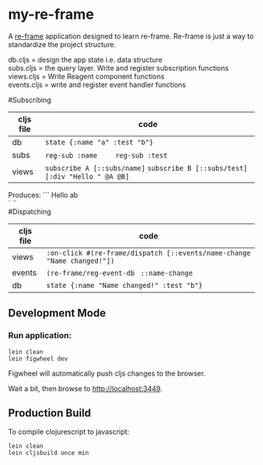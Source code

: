 # my-re-frame

A [re-frame](https://github.com/Day8/re-frame) application designed to learn re-frame.
Re-frame is just a way to standardize the project structure.             

db.cljs = design the app state i.e. data structure         
subs.cljs = the query layer. Write and register subscription functions              
views.cljs = Write Reagent component functions             
events.cljs = write and register event handler functions    

#Subscribing           

| cljs file  | code |
| ------------- | ------------- |
| db  | ``state {:name "a" :test "b"} `` |
| subs | ``reg-sub :name   ``   ``  reg-sub :test ``  |
| views| ``subscribe A [::subs/name]`` ``subscribe B [::subs/test]`` ``[:div "Hello " @A @B] ``|
                                    
Produces: ```
          Hello ab   
          `
          ``        
#Dispatching
  
| cljs file  | code |
| ------------- | ------------- |
| views  | ``:on-click #(re-frame/dispatch [::events/name-change "Name changed!"])``|
| events  | ``(re-frame/reg-event-db `` ``::name-change`` |
| db  | ``state {:name "Name changed!" :test "b"} ``|           
                     
            
## Development Mode

### Run application:

```
lein clean
lein figwheel dev
```

Figwheel will automatically push cljs changes to the browser.

Wait a bit, then browse to [http://localhost:3449](http://localhost:3449).

## Production Build


To compile clojurescript to javascript:

```
lein clean
lein cljsbuild once min
```
